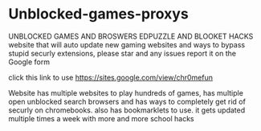 # Unblocked-games-proxys
UNBLOCKED GAMES AND BROSWERS
EDPUZZLE AND BLOOKET HACKS 
website that will auto update new gaming websites and ways to bypass stupid securly extensions, please star and any issues report it on the Google form 

click this link to use 
https://sites.google.com/view/chr0mefun 




  

Website has multiple websites to play hundreds of games, has multiple open unblocked search browsers and has ways to completely get rid of securly on chromebooks. also has bookmarklets to use. it gets updated multiple times a week with more and more school hacks
